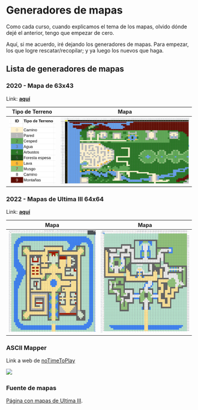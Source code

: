 # Generadores de mapas

Como cada curso, cuando explicamos el tema de los mapas, olvido dónde dejé el anterior, tengo que empezar de cero.

Aquí, si me acuerdo, iré dejando los generadores de mapas. Para empezar, los que logre rescatar/recopilar; y ya luego los nuevos que haga.

## Lista de generadores de mapas

### 2020 - Mapa de 63x43

Link: **[aquí](https://docs.google.com/spreadsheets/d/1d9UC03syn03oDDp1CU8s0rqLhh3_M5KHtXwGMQzVq8w/edit?usp=sharing)**

|Tipo de Terreno|Mapa
|-|-
|![](/imagenes/2020-mapaTipoTerreno.png)|![](/imagenes/2020-mapaTotal.png)

### 2022 - Mapas de Ultima III 64x64

Link: **[aquí](https://docs.google.com/spreadsheets/d/1wgDUYuLw5eu9Ri_1ppY6vDm5-ph5FQRgp9-ZWiNIB-A/edit?usp=sharing)**

|Mapa|Mapa
|-|-
|![](/imagenes/2022-mapaU3-001.png)|![](/imagenes/2022-mapaU3-002.png)

### ASCII Mapper 

Link a web de [noTimeToPlay](https://notimetoplay.org/engines/ascii-mapper/index.html)

![](https://notimetoplay.org/engines/ascii-mapper/ascii-mapper-20190816.png)

### Fuente de mapas

[Página con mapas de Ultima III](https://web.archive.org/web/20100831051524/http://userpages.monmouth.com/~colonel/videogames/ultimaexodus/index.html).
